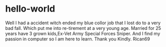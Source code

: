 # hello-world

Well I had a accident witch ended my blue collor job that I lost do to a very bad fall. Which put me into re-tirement at a very young age. Married for 25 years have 3 grown kids,Ex-Vet Army Special Forces Sniper. And I find my passion in computer so I am here to learn. Thank you Kindly. Rican69
